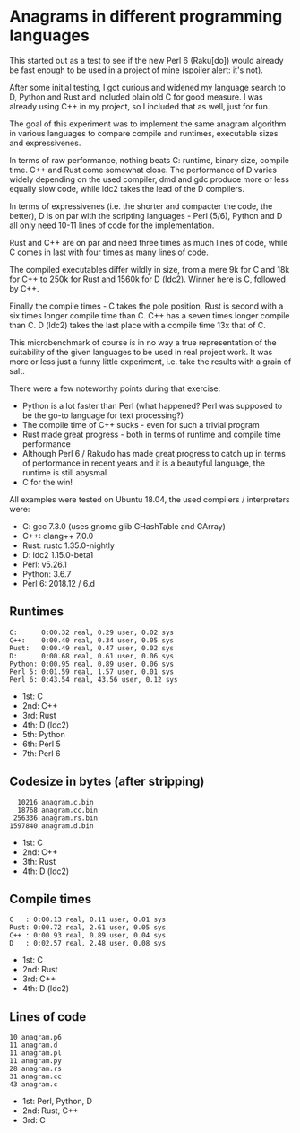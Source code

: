 # Anagrams in different programming languages

This started out as a test to see if the new Perl 6 (Raku[do]) would already be
fast enough to be used in a project of mine (spoiler alert: it's not).

After some initial testing, I got curious and widened my language search to D,
Python and Rust and included plain old C for good measure. I was already using
C++ in my project, so I included that as well, just for fun.

The goal of this experiment was to implement the same anagram algorithm in various
languages to compare compile and runtimes, executable sizes and expressivenes.

In terms of raw performance, nothing beats C: runtime, binary size, compile time.
C++ and Rust come somewhat close. The performance of D varies widely depending
on the used compiler, dmd and gdc produce more or less equally slow code, while
ldc2 takes the lead of the D compilers.

In terms of expressivenes (i.e. the shorter and compacter the code, the better),
D is on par with the scripting languages - Perl (5/6), Python and D all only need
10-11 lines of code for the implementation.

Rust and C++ are on par and need three times as much lines of code, while C comes
in last with four times as many lines of code.

The compiled executables differ wildly in size, from a mere 9k for C and 18k for
C++ to 250k for Rust and 1560k for D (ldc2). Winner here is C, followed by C++.

Finally the compile times - C takes the pole position, Rust is second with a six
times longer compile time than C. C++ has a seven times longer compile than C.
D (ldc2) takes the last place with a compile time 13x that of C.

This microbenchmark of course is in no way a true representation of the suitability
of the given languages to be used in real project work. It was more or less just a
funny little experiment, i.e. take the results with a grain of salt.

There were a few noteworthy points during that exercise:
* Python is a lot faster than Perl (what happened? Perl was supposed to be the go-to language for text processing?)
* The compile time of C++ sucks - even for such a trivial program
* Rust made great progress - both in terms of runtime and compile time performance
* Although Perl 6 / Rakudo has made great progress to catch up in terms of performance in recent years and it is a beautyful language, the runtime is still abysmal
* C for the win!

All examples were tested on Ubuntu 18.04, the used compilers / interpreters were:
* C:      gcc 7.3.0 (uses gnome glib GHashTable and GArray)
* C++:    clang++ 7.0.0
* Rust:   rustc 1.35.0-nightly
* D:      ldc2 1.15.0-beta1
* Perl:   v5.26.1
* Python: 3.6.7
* Perl 6: 2018.12 / 6.d

## Runtimes
	C:      0:00.32 real, 0.29 user, 0.02 sys
	C++:    0:00.40 real, 0.34 user, 0.05 sys
	Rust:   0:00.49 real, 0.47 user, 0.02 sys
	D:      0:00.68 real, 0.61 user, 0.06 sys
	Python: 0:00.95 real, 0.89 user, 0.06 sys
	Perl 5: 0:01.59 real, 1.57 user, 0.01 sys
	Perl 6: 0:43.54 real, 43.56 user, 0.12 sys

* 1st: C
* 2nd: C++
* 3rd: Rust
* 4th: D (ldc2)
* 5th: Python
* 6th: Perl 5
* 7th: Perl 6

## Codesize in bytes (after stripping)
	  10216 anagram.c.bin
	  18768 anagram.cc.bin
	 256336 anagram.rs.bin
	1597840 anagram.d.bin

* 1st: C
* 2nd: C++
* 3th: Rust
* 4th: D (ldc2)

## Compile times
	C   : 0:00.13 real, 0.11 user, 0.01 sys
	Rust: 0:00.72 real, 2.61 user, 0.05 sys
	C++ : 0:00.93 real, 0.89 user, 0.04 sys
	D   : 0:02.57 real, 2.48 user, 0.08 sys

* 1st: C
* 2nd: Rust
* 3rd: C++
* 4th: D (ldc2)

## Lines of code
	10 anagram.p6
	11 anagram.d
	11 anagram.pl
	11 anagram.py
	28 anagram.rs
	31 anagram.cc
	43 anagram.c

* 1st: Perl, Python, D
* 2nd: Rust, C++
* 3rd: C

